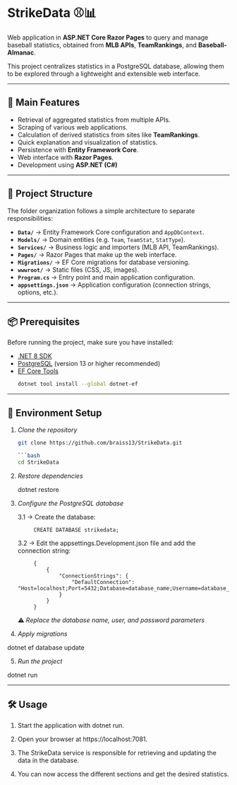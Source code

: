 # StrikeData ⚾📊

Web application in **ASP.NET Core Razor Pages** to query and manage baseball statistics, obtained from **MLB APIs**, **TeamRankings**, and **Baseball-Almanac**.  

This project centralizes statistics in a PostgreSQL database, allowing them to be explored through a lightweight and extensible web interface.

---

## 🚀 Main Features
- Retrieval of aggregated statistics from multiple APIs.
- Scraping of various web applications.
- Calculation of derived statistics from sites like **TeamRankings**.
- Quick explanation and visualization of statistics.
- Persistence with **Entity Framework Core**.
- Web interface with **Razor Pages**.
- Development using **ASP.NET (C#)**

---

## 📂 Project Structure

The folder organization follows a simple architecture to separate responsibilities:

- **`Data/`** → Entity Framework Core configuration and `AppDbContext`.  
- **`Models/`** → Domain entities (e.g. `Team`, `TeamStat`, `StatType`).  
- **`Services/`** → Business logic and importers (MLB API, TeamRankings).  
- **`Pages/`** → Razor Pages that make up the web interface.  
- **`Migrations/`** → EF Core migrations for database versioning.  
- **`wwwroot/`** → Static files (CSS, JS, images).  
- **`Program.cs`** → Entry point and main application configuration.  
- **`appsettings.json`** → Application configuration (connection strings, options, etc.).

---

## 📦 Prerequisites
Before running the project, make sure you have installed:

- [.NET 8 SDK](https://dotnet.microsoft.com/download)
- [PostgreSQL](https://www.postgresql.org/) (version 13 or higher recommended)
- [EF Core Tools](https://learn.microsoft.com/en-us/ef/core/cli/dotnet)  
  ```bash
  dotnet tool install --global dotnet-ef

---

## 🔧 Environment Setup

1. _Clone the repository_
    ```bash
    git clone https://github.com/braiss13/StrikeData.git

    ```bash
    cd StrikeData

2. _Restore dependencies_

    dotnet restore

3. _Configure the PostgreSQL database_

    3.1 -> Create the database: 

            CREATE DATABASE strikedata;

    3.2 -> Edit the appsettings.Development.json file and add the connection string: 

            {
                {
                    "ConnectionStrings": {
                        "DefaultConnection": "Host=localhost;Port=5432;Database=database_name;Username=database_user;Password=user_password"
                    }
                }
            }
            
    ⚠️ _Replace the database name, user, and password parameters_ 

4. _Apply migrations_

dotnet ef database update

5. _Run the project_

dotnet run

---

## 🛠 Usage

1. Start the application with dotnet run.

2. Open your browser at https://localhost:7081.

3. The StrikeData service is responsible for retrieving and updating the data in the database.

4. You can now access the different sections and get the desired statistics.
